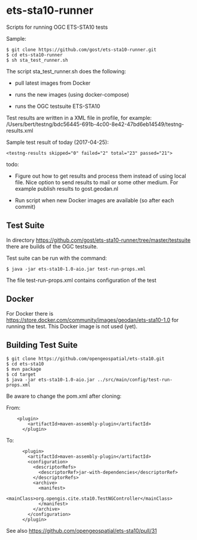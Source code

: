 # ets-sta10-runner

Scripts for running OGC ETS-STA10 tests

Sample:

```
$ git clone https://github.com/gost/ets-sta10-runner.git
$ cd ets-sta10-runner
$ sh sta_test_runner.sh
```

The script sta_test_runner.sh does the following:

- pull latest images from Docker

- runs the new images (using docker-compose)

- runs the OGC testsuite ETS-STA10

Test results are written in a XML file in profile, for example: /Users/bert/testng/bdc56445-691b-4c00-8e42-47bd6eb14549/testng-results.xml

Sample test result of today (2017-04-25):
```
<testng-results skipped="0" failed="2" total="23" passed="21">
```

todo:

- Figure out how to get results and process them instead of using local file. Nice option to send results to mail or some other medium. For example publish results to gost.geodan.nl

- Run script when new Docker images are available (so after each commit)

## Test Suite

In directory https://github.com/gost/ets-sta10-runner/tree/master/testsuite there are builds of the OGC testsuite.

Test suite can be run with the command:
```
$ java -jar ets-sta10-1.0-aio.jar test-run-props.xml
```

The file test-run-props.xml contains configuration of the test

## Docker

For Docker there is https://store.docker.com/community/images/geodan/ets-sta10-1.0 for running the test. This Docker image is not used (yet).

## Building Test Suite

```
$ git clone https://github.com/opengeospatial/ets-sta10.git
$ cd ets-sta10
$ mvn package 
$ cd target
$ java -jar ets-sta10-1.0-aio.jar ../src/main/config/test-run-props.xml
```

Be aware to change the pom.xml after cloning:

From:

```
    <plugin>
        <artifactId>maven-assembly-plugin</artifactId>
      </plugin>
```

To: 

```
      <plugin>
        <artifactId>maven-assembly-plugin</artifactId>
        <configuration>
          <descriptorRefs>
            <descriptorRef>jar-with-dependencies</descriptorRef>
          </descriptorRefs>
          <archive>
            <manifest>
              <mainClass>org.opengis.cite.sta10.TestNGController</mainClass>
            </manifest>
          </archive>
        </configuration>
      </plugin>
 ```
 
 See also https://github.com/opengeospatial/ets-sta10/pull/31  
